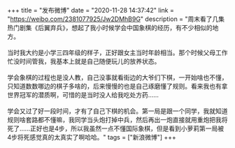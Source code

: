 +++
title = "发布微博"
date = "2020-11-28 14:37:42"
link = "https://weibo.com/2381077925/Jw2DMhB9G"
description = "周末看了几集热门剧集《后翼弃兵》，想起了我小时候学会中国象棋的经历，有不少相似的地方。<br><br>当时我大约是小学三四年级的样子，正好跟女主当时年龄相当。那个时候父母工作忙没时间管我，我基本上就是自己随便玩儿的放养状态。<br><br>学会象棋的过程也是没人教，自己没事就看街边的大爷们下棋，一开始啥也不懂，只知道数数哪边的棋子多啥的，后来慢慢的也是自己琢磨懂了规则。看来我也有拿世界冠军的潜质啊，可惜的是当时没人给我吃处方药……<br><br>学会又过了好一段时间，才有了自己下棋的机会。第一局是跟一个同学，我就知道规则啥套路都不懂嘛，我同学当头炮打掉中兵，然后再出一炮直接就用重炮把我将死了……正好也是4步，所以我虽然一点不懂国际象棋，但是看到小萝莉第一局被4步将死感觉真的太真实了啊哈哈。"
tags = ["新浪微博"]
+++
